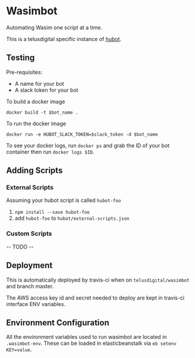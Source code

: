 # Wasimbot

Automating Wasim one script at a time.

This is a telusdigital specific instance of [hubot](https://hubot.github.com/).

## Testing

Pre-requisites:

- A name for your bot
- A slack token for your bot

To build a docker image

```
docker build -t $bot_name .
```

To run the docker image

```
docker run -e HUBOT_SLACK_TOKEN=$slack_token -d $bot_name
```

To see your docker logs, run `docker ps` and grab the ID of your bot container then run `docker logs $ID`.

## Adding Scripts


### External Scripts

Assuming your hubot script is called `hubot-foo`

1. `npm install --save hubot-foo`
2.  add `hubot-foo` to `hubot/external-scripts.json`

### Custom Scripts

-- TODO --

## Deployment

This is automatically deployed by travis-ci when on `telusdigital/wasimbot` and branch master.

The AWS access key id and secret needed to deploy are kept in travis-ci interface ENV variables.

## Environment Configuration

All the environment variables used to run wasimbot are located in `.wasimbot-env`. These can be loaded in elasticbeanstalk via `eb setenv KEY=value`.
